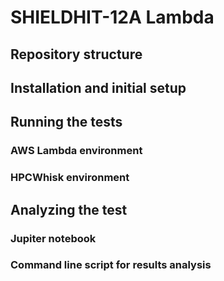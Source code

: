 # SHIELDHIT-12A Lambda 

## Repository structure

## Installation and initial setup

## Running the tests 
### AWS Lambda environment
### HPCWhisk environment

## Analyzing the test
### Jupiter notebook
### Command line script for results analysis